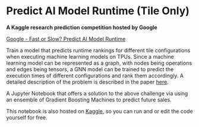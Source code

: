 # Predict AI Model Runtime (Tile Only)
**A Kaggle research prediction competition hosted by Google**

[Google - Fast or Slow? Predict AI Model Runtime](https://www.kaggle.com/competitions/predict-ai-model-runtime)

Train a model that predicts runtime rankings for different tile configurations when executing machine learning models on TPUs. Since a machine learning model can be represented as a graph, with nodes being operations and edges being tensors, a GNN model can be trained to predict the execution times of different configurations and rank them accordingly. A detailed description of the problem is described in the paper [here](https://arxiv.org/abs/2308.13490).

A Jupyter Notebook that offers a solution to the above challenge via using an ensemble of Gradient Boosting Machines to predict future sales.

This notebook is also hosted on [Kaggle](https://www.kaggle.com/code/skuldropr/predict-ai-model-runtime-tile-only), so you can run and or edit the code yourself for free.
